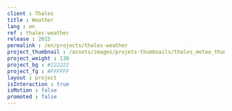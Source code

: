 ```yaml
---
client : Thales
title : Weather
lang : en
ref : thales-weather
release : 2015
permalink : /en/projects/thales-weather
project_thumbnail : /assets/images/projets-thumbnails/thales_meteo_thumb.png
project_weight : 130
project_bg : #222222
project_fg : #FFFFFF
layout : project
isInteraction : true
isMotion : false
promoted : false
---
```

